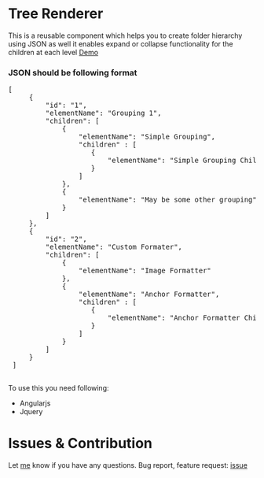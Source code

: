 # Tree Renderer

This is a reusable component which helps you to create folder hierarchy using JSON as well it enables expand or collapse functionality for the children at each level
<a href="http://virbhadrasinh.github.io/treerenderer/">Demo</a>

### JSON should be following format
<pre>
[
     {
         "id": "1",
         "elementName": "Grouping 1",
         "children": [
             {
                 "elementName": "Simple Grouping",
                 "children" : [
                 	{
                 		"elementName": "Simple Grouping Child"
                 	}
                 ]
             },
             {
                 "elementName": "May be some other grouping"
             }
         ]
     },
     {
         "id": "2",
         "elementName": "Custom Formater",
         "children": [
             {
                 "elementName": "Image Formatter"
             },
             {
                 "elementName": "Anchor Formatter",
                 "children" : [
                 	{
                 		"elementName": "Anchor Formatter Child"
                 	}
                 ]
             }
         ]
     }
 ]
 </pre>

To use this you need following:
* Angularjs
* Jquery

# Issues & Contribution

Let <a href="https://github.com/Virbhadrasinh">me</a> know if you have any questions. Bug report, feature request: <a href="https://github.com/Virbhadrasinh/treerenderer/issues">issue</a>
